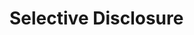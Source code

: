 # Selective Disclosure

<figure><img src="../../.gitbook/assets/ethos diagrams.png" alt=""><figcaption></figcaption></figure>
